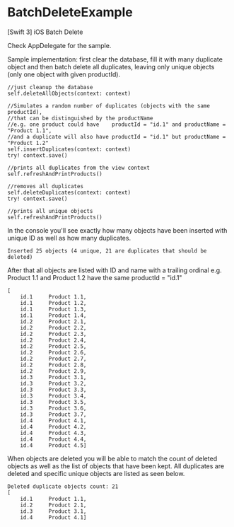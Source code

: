 # BatchDeleteExample
[Swift 3] iOS Batch Delete

Check AppDelegate for the sample.

Sample implementation: first clear the database, fill it with many duplicate object and then batch delete all duplicates, leaving only unique objects (only one object with given productId).
```
//just cleanup the database
self.deleteAllObjects(context: context)

//Simulates a random number of duplicates (objects with the same productId), 
//that can be distinguished by the productName
//e.g. one product could have    productId = "id.1" and productName = "Product 1.1",
//and a duplicate will also have productId = "id.1" but productName = "Product 1.2"
self.insertDuplicates(context: context)
try! context.save()

//prints all duplicates from the view context
self.refreshAndPrintProducts()

//removes all duplicates
self.deleteDuplicates(context: context)
try! context.save()

//prints all unique objects
self.refreshAndPrintProducts()
```
In the console you'll see exactly how many objects have been inserted with unique ID as well as how many duplicates.
```
Inserted 25 objects (4 unique, 21 are duplicates that should be deleted)
```

After that all objects are listed with ID and name with a trailing ordinal e.g. Product 1.1 and Product 1.2 have the same productId = "id.1"
```
[
	id.1 	 Product 1.1, 
	id.1 	 Product 1.2, 
	id.1 	 Product 1.3, 
	id.1 	 Product 1.4, 
	id.2 	 Product 2.1, 
	id.2 	 Product 2.2, 
	id.2 	 Product 2.3, 
	id.2 	 Product 2.4, 
	id.2 	 Product 2.5, 
	id.2 	 Product 2.6, 
	id.2 	 Product 2.7, 
	id.2 	 Product 2.8, 
	id.2 	 Product 2.9, 
	id.3 	 Product 3.1, 
	id.3 	 Product 3.2, 
	id.3 	 Product 3.3, 
	id.3 	 Product 3.4, 
	id.3 	 Product 3.5, 
	id.3 	 Product 3.6, 
	id.3 	 Product 3.7, 
	id.4 	 Product 4.1, 
	id.4 	 Product 4.2, 
	id.4 	 Product 4.3, 
	id.4 	 Product 4.4, 
	id.4 	 Product 4.5]
```
When objects are deleted you will be able to match the count of deleted objects as well as the list of objects that have been kept. All duplicates are deleted and specific unique objects are listed as seen below.
```
Deleted duplicate objects count: 21
[
	id.1 	 Product 1.1, 
	id.2 	 Product 2.1, 
	id.3 	 Product 3.1, 
	id.4 	 Product 4.1]
```
